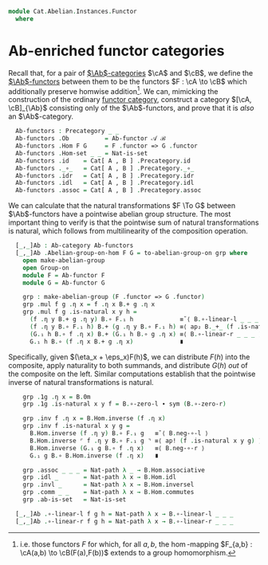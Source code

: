 <!--
```agda
open import Algebra.Group.Ab
open import Algebra.Monoid
open import Algebra.Group

open import Cat.Abelian.Instances.Ab
open import Cat.Instances.Functor
open import Cat.Abelian.Functor
open import Cat.Abelian.Base
open import Cat.Prelude
```
-->

```agda
module Cat.Abelian.Instances.Functor
  where
```

<!--
```agda
module _
  {o o′ ℓ ℓ′} {A : Precategory o ℓ}   (𝒜 : Ab-category A)
              {B : Precategory o′ ℓ′} (ℬ : Ab-category B)
  where
  private
    module A = Ab-category 𝒜
    module B = Ab-category ℬ
  open Precategory
  open Ab-category
  open Ab-functor
  open _=>_
```
-->

# Ab-enriched functor categories

Recall that, for a pair of [$\Ab$-categories] $\cA$ and $\cB$, we
define the [$\Ab$-functors] between them to be the functors $F : \cA
\to \cB$ which additionally preserve homwise addition[^pres-add].
We can, mimicking the construction of the ordinary [functor category],
construct a category $[\cA, \cB]_{\Ab}$ consisting only of the
$\Ab$-functors, and prove that it is _also_ an $\Ab$-category.

[^pres-add]: i.e. those functors $F$ for which, for all $a, b$, the
$\hom$-mapping $F_{a,b} : \cA(a,b) \to \cB(F(a),F(b))$ extends to
a group homomorphism.

[$\Ab$-categories]: Cat.Abelian.Base.html#ab-enriched-categories
[$\Ab$-functors]: Cat.Abelian.Functor.html#ab-enriched-functors
[functor category]: Cat.Functor.Base.html

```agda
  Ab-functors : Precategory _ _
  Ab-functors .Ob          = Ab-functor 𝒜 ℬ
  Ab-functors .Hom F G     = F .functor => G .functor
  Ab-functors .Hom-set _ _ = Nat-is-set
  Ab-functors .id    = Cat[ A , B ] .Precategory.id
  Ab-functors ._∘_   = Cat[ A , B ] .Precategory._∘_
  Ab-functors .idr   = Cat[ A , B ] .Precategory.idr
  Ab-functors .idl   = Cat[ A , B ] .Precategory.idl
  Ab-functors .assoc = Cat[ A , B ] .Precategory.assoc
```

We can calculate that the natural transformations $F \To G$ between
$\Ab$-functors have a pointwise abelian group structure. The most
important thing to verify is that the pointwise sum of natural
transformations is natural, which follows from multilinearity of the
composition operation.

```agda
  [_,_]Ab : Ab-category Ab-functors
  [_,_]Ab .Abelian-group-on-hom F G = to-abelian-group-on grp where
    open make-abelian-group
    open Group-on
    module F = Ab-functor F
    module G = Ab-functor G

    grp : make-abelian-group (F .functor => G .functor)
    grp .mul f g .η x = f .η x B.+ g .η x
    grp .mul f g .is-natural x y h =
      (f .η y B.+ g .η y) B.∘ F.₁ h             ≡˘⟨ B.∘-linear-l _ _ _ ⟩
      (f .η y B.∘ F.₁ h) B.+ (g .η y B.∘ F.₁ h) ≡⟨ ap₂ B._+_ (f .is-natural x y h) (g .is-natural x y h) ⟩
      (G.₁ h B.∘ f .η x) B.+ (G.₁ h B.∘ g .η x) ≡⟨ B.∘-linear-r _ _ _ ⟩
      G.₁ h B.∘ (f .η x B.+ g .η x)             ∎
```

Specifically, given $(\eta_x + \eps_x)F(h)$, we can distribute $F(h)$
into the composite, apply naturality to both summands, and distribute
$G(h)$ _out_ of the composite on the left. Similar computations
establish that the pointwise inverse of natural transformations is
natural.

```agda
    grp .1g .η x = B.0m
    grp .1g .is-natural x y f = B.∘-zero-l ∙ sym (B.∘-zero-r)

    grp .inv f .η x = B.Hom.inverse (f .η x)
    grp .inv f .is-natural x y g =
      B.Hom.inverse (f .η y) B.∘ F.₁ g   ≡˘⟨ B.neg-∘-l ⟩
      B.Hom.inverse ⌜ f .η y B.∘ F.₁ g ⌝ ≡⟨ ap! (f .is-natural x y g) ⟩
      B.Hom.inverse (G.₁ g B.∘ f .η x)   ≡⟨ B.neg-∘-r ⟩
      G.₁ g B.∘ B.Hom.inverse (f .η x)   ∎

    grp .assoc _ _ _ = Nat-path λ _ → B.Hom.associative
    grp .idl _       = Nat-path λ x → B.Hom.idl
    grp .invl _      = Nat-path λ x → B.Hom.inversel
    grp .comm _ _    = Nat-path λ x → B.Hom.commutes
    grp .ab-is-set   = Nat-is-set

  [_,_]Ab .∘-linear-l f g h = Nat-path λ x → B.∘-linear-l _ _ _
  [_,_]Ab .∘-linear-r f g h = Nat-path λ x → B.∘-linear-r _ _ _
```
